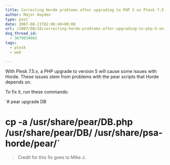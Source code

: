 ```yaml
---
title: Correcting Horde problems after upgrading to PHP 5 on Plesk 7.5.x
author: Major Hayden
type: post
date: 2007-08-11T02:08:49+00:00
url: /2007/08/10/correcting-horde-problems-after-upgrading-to-php-5-on-plesk-75x/
dsq_thread_id:
  - 3679034003
tags:
  - plesk
  - web

---
```

With Plesk 7.5.x, a PHP upgrade to version 5 will cause some issues with Horde. These issues stem from problems with the pear scripts that Horde depends on.

To fix it, run these commands:

`# pear upgrade DB<br />
# cp -a /usr/share/pear/DB.php /usr/share/pear/DB/ /usr/share/psa-horde/pear/`

> Credit for this fix goes to Mike J.